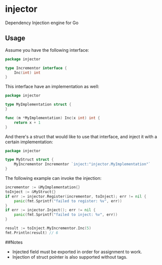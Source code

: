 # injector
Dependency Injection engine for Go

## Usage
Assume you have the following interface:
```go
package injector

type Incrementor interface {
	Inc(int) int
}
```
This interface have an implementation as well:
```go
package injector

type MyImplementation struct {
}

func (m *MyImplementation) Inc(x int) int {
	return x + 1
}
```
And there's a struct that would like to use that interface, and inject it with a certain implementation:

```go
package injector

type MyStruct struct {
	MyIncrementor Incrementor `inject:"injector.MyImplementation"`
}
```
The following example can invoke the injection:
```go
incrementor := &MyImplementation{}
toInject := &MyStruct{}
if err := injector.Register(incrementor, toInject); err != nil {
	panic(fmt.Sprintf("failed to register: %v", err))
}
if err := injector.Inject(); err != nil {
	panic(fmt.Sprintf("failed to inject: %v", err))
}

result := toInject.MyIncrementor.Inc(5)
fmt.Println(result) // 6
```

##Notes
- Injected field must be exported in order for assignment to work.
- Injection of struct pointer is also supported without tags.
